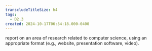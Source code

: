 ```yaml
---
transcludeTitleSize: h4
tags:
  - D2.3
created: 2024-10-17T06:54:18.000-0400
---
```

report on an area of research related to computer science, using an appropriate format (e.g., website, presentation software, video).